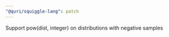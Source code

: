 ```yaml
---
"@quri/squiggle-lang": patch
---
```


Support pow(dist, integer) on distributions with negative samples
